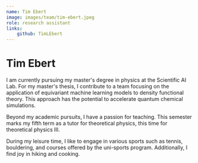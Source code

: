 ```yaml
---
name: Tim Ebert
image: images/team/tim-ebert.jpeg
role: research assistant
links:
    github: TimLEbert
---
```


# Tim Ebert


I am currently pursuing my master's degree in physics at the Scientific AI Lab. For my master's thesis, I contribute to a team focusing on the application of equivariant machine learning models to density functional theory. This approach has the potential to accelerate quantum chemical simulations.

Beyond my academic pursuits, I have a passion for teaching. This semester marks my fifth term as a tutor for theoretical physics, this time for theoretical physics III.

During my leisure time, I like to engage in various sports such as tennis, bouldering, and courses offered by the uni-sports program. Additionally, I find joy in hiking and cooking.